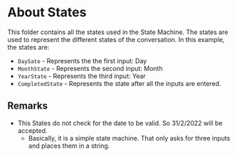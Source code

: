 # About States

This folder contains all the states used in the State Machine. The states are used to represent the different states of the conversation. In this example, the states are:
* `DaySate` - Represents the the first input: Day
* `MonthState` - Represents the second input: Month
* `YearState` - Represents the third input: Year
* `CompletedState` - Represents the state after all the inputs are entered.

## Remarks
* This States do not check for the date to be valid. So 31/2/2022 will be accepted.
  * Basically, it is a simple state machine. That only asks for three inputs and places them in a string.

